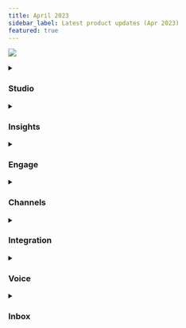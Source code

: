 ```yaml
---
title: April 2023
sidebar_label: Latest product updates (Apr 2023)
featured: true
---
```


   

![](https://i.imgur.com/Wj06Bz6.png)



<details>
<summary>

### Studio

</summary>


| New feature | Description |
| -------- | -------- |
| **Dynamic AI based chat for goal based conversations** | Our ChatGPT-powered feature guides users towards a goal, like lead generation, without the need for extra bot messages or context handling. The result is a more natural conversation experience, better goal completion rates, and higher bot conversion rates. <br/> <br/>**This feature is in beta currently**|
       
    
</details>



<details>
<summary>

### Insights

</summary>

| New features | Description |
| --- | --- |
| **Alerts to notify bot failures** | Proactively monitor failures and issues in the bot by creating alerts to notify you when set rules are met. <br/> <br/>**[Learn more](https://docs.yellow.ai/docs/platform_concepts/growth/health)** |
| **Analyze your campaign performance with our new Campaign Notifications Report** | Gain valuable insights into your campaign performance with our new report. Monitor important details such as campaign dates, template IDs, status updates, and message counts all in one place.<br/> <br/>You can easily download the report or schedule it to be sent to your email on a recurring basis, providing you with regular updates on your campaign performance. It is available under **Metrics** > **Export**. |
| **Hourly grouping of timestamps for efficient data analysis** | You can use the 'Group by Hourly' option to group timestamps while summarizing a table. |      
</details>

<details>
<summary>

### Engage 

</summary>

| New feature | Description | 
| --- | --- | 
| **Introducing a new channel in Flows: Outbound Campaigns on Google Business Messages** | Flows now support a new outbound campaign channel, allowing you to utilise Google Business Messages (GBM) for your marketing campaigns.<br/><br/> [**Learn more**](https://docs.yellow.ai/docs/platform_concepts/engagement/outbound/templates/gbm-template) | 
    

| Enhancement | Description |
| -------- | -------- |
| **Automated location-specific data capture for web and Whatsapp bots to improve user records' accuracy and completeness** <br/> | Our system now automatically captures location-specific information on your Web and WhatsApp bots. The Web bot uses the user's IP address to capture timezone and country, while the WhatsApp bot captures the user's country through their phone number. <br/><br/> [**Learn more**](https://docs/yellow.ai/docs/platform_concepts/engagement/cdp/user_data/store_conv_data#automated-capturing-of-location-specific-data) |



    
</details>


<details>
<summary>

### Channels

</summary>

| Enhancements | Description |
| --- | --- |
| **Introduced Favicons to enhance user experience with distinctive website icons** | While a user is on a different page or screen, the widget displays a favicon along with a text message.<br/> |
| **Domain whitelisting to protect your bot script and prevent unauthorized use** | You can whitelist a set of domains on which your bot can be loaded, preventing others from copying your script and using the bot on their websites. <br/><br/> [**Learn more**](https://docs.yellow.ai/docs/platform_concepts/channelConfiguration/domain-whitelisting) |
| **Mobile SDK resources made available in the deploy section for quick access to help** | The Setup page includes help documentation links for the corresponding SDK under the Deploy section to assist in deploying a chat widget on your mobile application.<br/><br/> [**Learn more**](https://docs.yellow.ai/docs/platform_concepts/channelConfiguration/web-widget#24-deploy-chat-widget) |
| **Introducing the Minimize Banner option to streamline the user experience for bots with multiple banners**| If multiple banners are configured for a chatbot, they are automatically scrolled every five seconds. When this option is enabled, the close button is replaced with a minimize button.<br/><br/> [**Learn more**](https://docs.yellow.ai/docs/platform_concepts/channelConfiguration/chat-widget-components#110-callout-banner) |
| **Encrypt ymAuthenticationToken for enhanced protection** | You can encrypt your tokens before loading the chat widget for added security. |
    

</details>

<details>
<summary>

### Integration  

</summary>

| New feature | Description |
| -------- | -------- |
| **Simplified schedule management with MS Outlook** <br/> | This integration lets you manage your Microsoft Outlook account from yellow.ai. <br/><br/> You can easily create, reschedule, retrieve, and cancel online meetings and events, view the availability of others, suggest convenient meeting times, and attach files to events for easy organization. <br/><br/> [**Learn more**](https://docs.yellow.ai/docs/platform_concepts/appConfiguration/outlook-calendar) |

</details>


<details>
<summary>

### Voice

</summary>

| New features | Description |
| --- | --- |
| **User Raw Utterance Recording to analyze Speech-To-Text** | Record user speech separately for each question to analyze STT accuracy. |
| **Conversational Latency Recording to analyze factors impacting latency** | Record turn-level conversational latency and atomic factors impacting latency (For example, STT time, NLP processing time, TTS time). |
| **Sending Top 5 STT transcriptions with confidence for better user response** | Send Top 5 utterances (including the highest confidence one) after STT to help NLP improve user response. |
| **Configuration for Ignoring low volume/clarity voice for better experience** | Ignore low volume/clarity voice transcription by setting a confidence factor. |

    
    
</details>


<details>
<summary>

### Inbox

</summary>

| Enhancements | Description |
| --- | --- |
| **Displaying agent alias name for agent's privacy** | This allows agents to use an alias instead of their real name when communicating with customers. The customer will see the agent's alias name during conversations. However, we will maintain the agent's real name for reporting and monitoring purposes on the platform. This feature helps to protect the agent's privacy while still maintaining the highest level of customer service possible. <br/> <br/>[**Learn more**](https://docs.yellow.ai/docs/cookbooks/inbox/alias) |
| **Text editor for no-code email ticketing** | We have added a rich text editor that allows a more customized and user-friendly experience. The editor includes options such as attaching files, utilizing ticket variables, and formatting text. <br/> <br/>[**Learn more**](https://docs.yellow.ai/docs/platform_concepts/inbox/inbox-settings/workflows/emailticketing) |
| **Canned response search for accurate search results** | Users can now search for canned responses based on both the keyword and the content of the response. This saves time and improves the accuracy of the search results. <br/> Please note that media type canned responses can only be searched using the defined keyword or tag. |
| **Chat summarisation to understand bot conversations in one click** | Summarise chat is an AI powered feature that automatically generates a summary of the entire conversation. This eliminates the need for agents to manually read through multiple exchanges between the bot, agent, and customer, and provides them the entire context of the ticket.<br/> <br/>[**Learn more**](https://docs.yellow.ai/docs/platform_concepts/inbox/chats/chatscreen#summarize-chat-ai) |
| **Tone selection for personalised conversations** | With this agents can now select a different tone for their responses based on the customer's mood and the nature of the conversation. By selecting an appropriate tone, agents can create a more empathetic and personalized interaction with customers.<br/> <br/>[**Learn more**](https://docs.yellow.ai/docs/platform_concepts/inbox/chats/chatscreen#tone-change-ai) |
    
    
</details>



